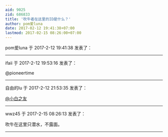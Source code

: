 ```yaml
---
aid: 9025
zid: 686833
title: '吹牛者在这里的ID是什么？'
author: pom爱luna
date: 2017-02-12 19:41:38+07:00
lastmod: 2017-02-15 08:26:00+07:00
---
```


pom爱luna 于 2017-2-12 19:41:38 发表了：



---------

ifaii 于 2017-2-12 19:53:16 发表了：

@pioneertime

---------

自由的lu 于 2017-2-12 21:53:35 发表了：

[@小白之友](https://bbs.northdy.com/home.php?mod=space&uid=76559)

---------

wwz45 于 2017-2-15 08:26:13 发表了：

吹牛在这里只潜水，不露面。

---------

